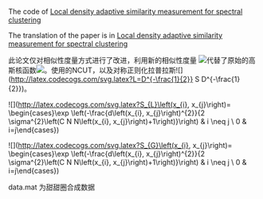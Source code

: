 The code of [Local density adaptive similarity measurement for spectral clustering](https://doi.org/10.1137/S0895479801384937)



The translation of the paper is in [Local density adaptive similarity measurement for spectral clustering](https://blog.csdn.net/qq_34179307/article/details/123393675?spm=1001.2014.3001.5501)



此论文仅对相似性度量方式进行了改进，利用新的相似性度量 ![](http://latex.codecogs.com/svg.latex?S_{L)代替了原始的高斯核函数![](http://latex.codecogs.com/svg.latex?S_{G})。使用的NCUT，以及对称正则化拉普拉斯![](http://latex.codecogs.com/svg.latex?L=D^{-\frac{1}{2}} S D^{-\frac{1}{2}})。

![](http://latex.codecogs.com/svg.latex?S_{L}\left(x_{i}, x_{j}\right)= \begin{cases}\exp \left(-\frac{d\left(x_{i}, x_{j}\right)^{2}}{2 \sigma^{2}\left(C N N\left(x_{i}, x_{j}\right)+1\right)}\right) & i \neq j \\ 0 & i=j\end{cases})

![](http://latex.codecogs.com/svg.latex?S_{G}\left(x_{i}, x_{j}\right)= \begin{cases}\exp \left(-\frac{d\left(x_{i}, x_{j}\right)^{2}}{2 \sigma^{2}\left(C N N\left(x_{i}, x_{j}\right)+1\right)}\right) & i \neq j \\ 0 & i=j\end{cases})


data.mat 为甜甜圈合成数据

